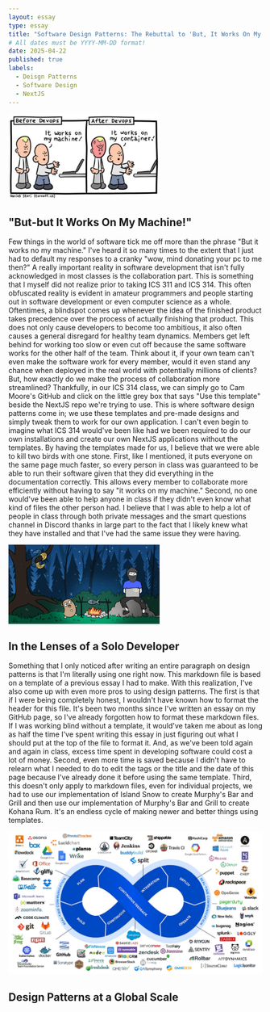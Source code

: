 ```yaml
---
layout: essay
type: essay
title: "Software Design Patterns: The Rebuttal to 'But, It Works On My Machine.'"
# All dates must be YYYY-MM-DD format!
date: 2025-04-22
published: true
labels:
  - Deisgn Patterns
  - Software Design
  - NextJS
---
```


<img width="300px" class="rounded float-start pe-4" src="../img/essays/muhmachine.jpg"><br/>

## "But-but It Works On My Machine!"

Few things in the world of software tick me off more than the phrase "But it works no my machine." I've heard it so many times to the extent that I just had to default my responses to a cranky "wow, mind donating your pc to me then?" A really important reality in software development that isn't fully acknowledged in most classes is the collaboration part. This is something that I myself did not realize prior to taking ICS 311 and ICS 314. This often obfuscated reality is evident in amateur programmers and people starting out in software development or even computer science as a whole. Oftentimes, a blindspot comes up whenever the idea of the finished product takes precedence over the process of actually finishing that product. This does not only cause developers to become too ambitious, it also often causes a general disregard for healthy team dynamics. Members get left behind for working too slow or even cut off because the same software works for the other half of the team. Think about it, if your own team can't even make the software work for every member, would it even stand any chance when deployed in the real world with potentially millions of clients? But, how exactly do we make the process of collaboration more streamlined? Thankfully, in our ICS 314 class, we can simply go to Cam Moore's GitHub and click on the little grey box that says "Use this template" beside the NextJS repo we're trying to use. This is where software design patterns come in; we use these templates and pre-made designs and simply tweak them to work for our own application. I can't even begin to imagine what ICS 314 would've been like had we been required to do our own installations and create our own NextJS applications without the templates. By having the templates made for us, I believe that we were able to kill two birds with one stone. First, like I mentioned, it puts everyone on the same page much faster, so every person in class was guaranteed to be able to run their software given that they did everything in the documentation correctly. This allows every member to collaborate more efficiently without having to say "it works on my machine." Second, no one would've been able to help anyone in class if they didn't even know what kind of files the other person had. I believe that I was able to help a lot of people in class through both private messages and the smart questions channel in Discord thanks in large part to the fact that I likely knew what they have installed and that I've had the same issue they were having.

<img width="300px" class="rounded float-start pe-4" src="../img/essays/solodev.jpg"><br/>

## In the Lenses of a Solo Developer

Something that I only noticed after writing an entire paragraph on design patterns is that I'm literally using one right now. This markdown file is based on a template of a previous essay I had to make. With this realization, I've also come up with even more pros to using design patterns. The first is that if I were being completely honest, I wouldn't have known how to format the header for this file. It's been two months since I've written an essay on my GitHub page, so I've already forgotten how to format these markdown files. If I was working blind without a template, it would've taken me about as long as half the time I've spent writing this essay in just figuring out what I should put at the top of the file to format it. And, as we've been told again and again in class, excess time spent in developing software could cost a lot of money. Second, even more time is saved because I didn't have to relearn what I needed to do to edit the tags or the title and the date of this page because I've already done it before using the same template. Third, this doesn't only apply to markdown files, even for individual projects, we had to use our implementation of Island Snow to create Murphy's Bar and Grill and then use our implementation of Murphy's Bar and Grill to create Kohana Rum. It's an endless cycle of making newer and better things using templates.


<img width="600px" class="rounded float-end pe-4" src="../img/essays/devops.jpg"><br/>

## Design Patterns at a Global Scale

